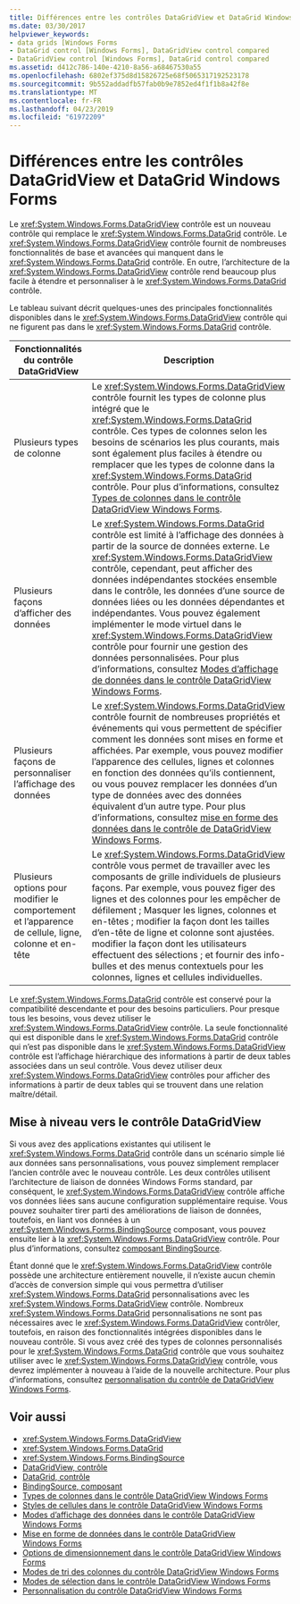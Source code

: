 ```yaml
---
title: Différences entre les contrôles DataGridView et DataGrid Windows Forms
ms.date: 03/30/2017
helpviewer_keywords:
- data grids [Windows Forms
- DataGrid control [Windows Forms], DataGridView control compared
- DataGridView control [Windows Forms], DataGrid control compared
ms.assetid: d412c786-140e-4210-8a56-a68467530a55
ms.openlocfilehash: 6802ef375d8d15826725e68f5065317192523178
ms.sourcegitcommit: 9b552addadfb57fab0b9e7852ed4f1f1b8a42f8e
ms.translationtype: MT
ms.contentlocale: fr-FR
ms.lasthandoff: 04/23/2019
ms.locfileid: "61972209"
---
```

# <a name="differences-between-the-windows-forms-datagridview-and-datagrid-controls"></a>Différences entre les contrôles DataGridView et DataGrid Windows Forms
Le <xref:System.Windows.Forms.DataGridView> contrôle est un nouveau contrôle qui remplace le <xref:System.Windows.Forms.DataGrid> contrôle. Le <xref:System.Windows.Forms.DataGridView> contrôle fournit de nombreuses fonctionnalités de base et avancées qui manquent dans le <xref:System.Windows.Forms.DataGrid> contrôle. En outre, l’architecture de la <xref:System.Windows.Forms.DataGridView> contrôle rend beaucoup plus facile à étendre et personnaliser à le <xref:System.Windows.Forms.DataGrid> contrôle.  
  
 Le tableau suivant décrit quelques-unes des principales fonctionnalités disponibles dans le <xref:System.Windows.Forms.DataGridView> contrôle qui ne figurent pas dans le <xref:System.Windows.Forms.DataGrid> contrôle.  
  
|Fonctionnalités du contrôle DataGridView|Description|  
|----------------------------------|-----------------|  
|Plusieurs types de colonne|Le <xref:System.Windows.Forms.DataGridView> contrôle fournit les types de colonne plus intégré que le <xref:System.Windows.Forms.DataGrid> contrôle. Ces types de colonnes selon les besoins de scénarios les plus courants, mais sont également plus faciles à étendre ou remplacer que les types de colonne dans la <xref:System.Windows.Forms.DataGrid> contrôle. Pour plus d’informations, consultez [Types de colonnes dans le contrôle DataGridView Windows Forms](column-types-in-the-windows-forms-datagridview-control.md).|  
|Plusieurs façons d’afficher des données|Le <xref:System.Windows.Forms.DataGrid> contrôle est limité à l’affichage des données à partir de la source de données externe. Le <xref:System.Windows.Forms.DataGridView> contrôle, cependant, peut afficher des données indépendantes stockées ensemble dans le contrôle, les données d’une source de données liées ou les données dépendantes et indépendantes. Vous pouvez également implémenter le mode virtuel dans le <xref:System.Windows.Forms.DataGridView> contrôle pour fournir une gestion des données personnalisées. Pour plus d’informations, consultez [Modes d’affichage de données dans le contrôle DataGridView Windows Forms](data-display-modes-in-the-windows-forms-datagridview-control.md).|  
|Plusieurs façons de personnaliser l’affichage des données|Le <xref:System.Windows.Forms.DataGridView> contrôle fournit de nombreuses propriétés et événements qui vous permettent de spécifier comment les données sont mises en forme et affichées. Par exemple, vous pouvez modifier l’apparence des cellules, lignes et colonnes en fonction des données qu’ils contiennent, ou vous pouvez remplacer les données d’un type de données avec des données équivalent d’un autre type. Pour plus d’informations, consultez [mise en forme des données dans le contrôle de DataGridView Windows Forms](data-formatting-in-the-windows-forms-datagridview-control.md).|  
|Plusieurs options pour modifier le comportement et l’apparence de cellule, ligne, colonne et en-tête|Le <xref:System.Windows.Forms.DataGridView> contrôle vous permet de travailler avec les composants de grille individuels de plusieurs façons. Par exemple, vous pouvez figer des lignes et des colonnes pour les empêcher de défilement ; Masquer les lignes, colonnes et en-têtes ; modifier la façon dont les tailles d’en-tête de ligne et colonne sont ajustées. modifier la façon dont les utilisateurs effectuent des sélections ; et fournir des info-bulles et des menus contextuels pour les colonnes, lignes et cellules individuelles.|  
  
 Le <xref:System.Windows.Forms.DataGrid> contrôle est conservé pour la compatibilité descendante et pour des besoins particuliers. Pour presque tous les besoins, vous devez utiliser le <xref:System.Windows.Forms.DataGridView> contrôle. La seule fonctionnalité qui est disponible dans le <xref:System.Windows.Forms.DataGrid> contrôle qui n’est pas disponible dans le <xref:System.Windows.Forms.DataGridView> contrôle est l’affichage hiérarchique des informations à partir de deux tables associées dans un seul contrôle. Vous devez utiliser deux <xref:System.Windows.Forms.DataGridView> contrôles pour afficher des informations à partir de deux tables qui se trouvent dans une relation maître/détail.  
  
## <a name="upgrading-to-the-datagridview-control"></a>Mise à niveau vers le contrôle DataGridView  
 Si vous avez des applications existantes qui utilisent le <xref:System.Windows.Forms.DataGrid> contrôle dans un scénario simple lié aux données sans personnalisations, vous pouvez simplement remplacer l’ancien contrôle avec le nouveau contrôle. Les deux contrôles utilisent l’architecture de liaison de données Windows Forms standard, par conséquent, le <xref:System.Windows.Forms.DataGridView> contrôle affiche vos données liées sans aucune configuration supplémentaire requise. Vous pouvez souhaiter tirer parti des améliorations de liaison de données, toutefois, en liant vos données à un <xref:System.Windows.Forms.BindingSource> composant, vous pouvez ensuite lier à la <xref:System.Windows.Forms.DataGridView> contrôle. Pour plus d’informations, consultez [composant BindingSource](bindingsource-component.md).  
  
 Étant donné que le <xref:System.Windows.Forms.DataGridView> contrôle possède une architecture entièrement nouvelle, il n’existe aucun chemin d’accès de conversion simple qui vous permettra d’utiliser <xref:System.Windows.Forms.DataGrid> personnalisations avec les <xref:System.Windows.Forms.DataGridView> contrôle. Nombreux <xref:System.Windows.Forms.DataGrid> personnalisations ne sont pas nécessaires avec le <xref:System.Windows.Forms.DataGridView> contrôler, toutefois, en raison des fonctionnalités intégrées disponibles dans le nouveau contrôle. Si vous avez créé des types de colonnes personnalisés pour le <xref:System.Windows.Forms.DataGrid> contrôle que vous souhaitez utiliser avec le <xref:System.Windows.Forms.DataGridView> contrôle, vous devrez implémenter à nouveau à l’aide de la nouvelle architecture. Pour plus d’informations, consultez [personnalisation du contrôle de DataGridView Windows Forms](customizing-the-windows-forms-datagridview-control.md).  
  
## <a name="see-also"></a>Voir aussi

- <xref:System.Windows.Forms.DataGridView>
- <xref:System.Windows.Forms.DataGrid>
- <xref:System.Windows.Forms.BindingSource>
- [DataGridView, contrôle](datagridview-control-windows-forms.md)
- [DataGrid, contrôle](datagrid-control-windows-forms.md)
- [BindingSource, composant](bindingsource-component.md)
- [Types de colonnes dans le contrôle DataGridView Windows Forms](column-types-in-the-windows-forms-datagridview-control.md)
- [Styles de cellules dans le contrôle DataGridView Windows Forms](cell-styles-in-the-windows-forms-datagridview-control.md)
- [Modes d’affichage des données dans le contrôle DataGridView Windows Forms](data-display-modes-in-the-windows-forms-datagridview-control.md)
- [Mise en forme de données dans le contrôle DataGridView Windows Forms](data-formatting-in-the-windows-forms-datagridview-control.md)
- [Options de dimensionnement dans le contrôle DataGridView Windows Forms](sizing-options-in-the-windows-forms-datagridview-control.md)
- [Modes de tri des colonnes du contrôle DataGridView Windows Forms](column-sort-modes-in-the-windows-forms-datagridview-control.md)
- [Modes de sélection dans le contrôle DataGridView Windows Forms](selection-modes-in-the-windows-forms-datagridview-control.md)
- [Personnalisation du contrôle DataGridView Windows Forms](customizing-the-windows-forms-datagridview-control.md)
